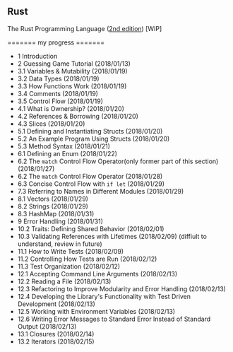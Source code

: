 ## Rust

The Rust Programming Language ([2nd edition](https://doc.rust-lang.org/book/second-edition/)) [WIP]

======= my progress =======

- 1 Introduction
- 2 Guessing Game Tutorial (2018/01/13)
- 3.1 Variables & Mutability (2018/01/19)
- 3.2 Data Types (2018/01/19)
- 3.3 How Functions Work (2018/01/19)
- 3.4 Comments (2018/01/19)
- 3.5 Control Flow (2018/01/19)
- 4.1 What is Ownership? (2018/01/20)
- 4.2 References & Borrowing (2018/01/20)
- 4.3 Slices (2018/01/20)
- 5.1 Defining and Instantiating Structs (2018/01/20)
- 5.2 An Example Program Using Structs (2018/01/20)
- 5.3 Method Syntax (2018/01/21)
- 6.1 Defining an Enum (2018/01/22)
- 6.2 The `match` Control Flow Operator(only former part of this section) (2018/01/27)
- 6.2 The `match` Control Flow Operator (2018/01/28)
- 6.3 Concise Control Flow with `if let` (2018/01/29)
- 7.3 Referring to Names in Different Modules (2018/01/29)
- 8.1 Vectors (2018/01/29)
- 8.2 Strings (2018/01/29)
- 8.3 HashMap (2018/01/31)
- 9 Error Handling (2018/01/31)
- 10.2 Traits: Defining Shared Behavior (2018/02/01)
- 10.3 Validating References with Lifetimes (2018/02/09) (diffiult to understand, review in future)
- 11.1 How to Write Tests (2018/02/09)
- 11.2 Controlling How Tests are Run (2018/02/12)
- 11.3 Test Organization (2018/02/12)
- 12.1 Accepting Command Line Arguments (2018/02/13)
- 12.2 Reading a File (2018/02/13)
- 12.3 Refactoring to Improve Modularity and Error Handling (2018/02/13)
- 12.4 Developing the Library's Functionality with Test Driven Development (2018/02/13)
- 12.5 Working with Environment Variables (2018/02/13)
- 12.6 Writing Error Messages to Standard Error Instead of Standard Output (2018/02/13)
- 13.1 Closures (2018/02/14)
- 13.2 Iterators (2018/02/15)

